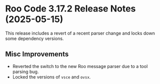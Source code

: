 # Roo Code 3.17.2 Release Notes (2025-05-15)

This release includes a revert of a recent parser change and locks down some dependency versions.

## Misc Improvements

*   Reverted the switch to the new Roo message parser due to a tool parsing bug.
*   Locked the versions of `vsce` and `ovsx`.